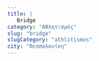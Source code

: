```yaml
---
title: |
   Bridge
category: "Αθλητισμός"
slug: "bridge"
slugCategory: "athlitismos"
city: "Θεσσαλονίκη"
---
```


